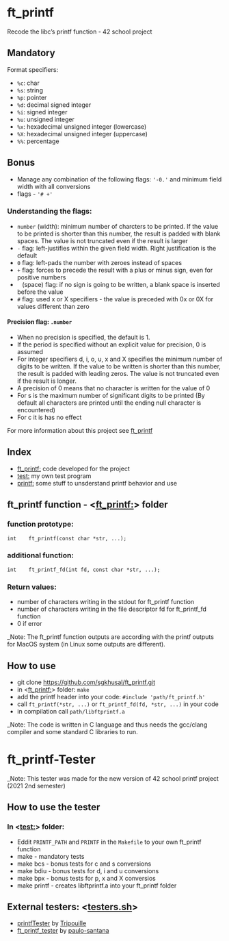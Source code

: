 # ft_printf
Recode the libc’s printf function - 42 school project

## Mandatory
Format specifiers:
- `%c`: char
- `%s`: string
- `%p`: pointer
- `%d`: decimal signed integer
- `%i`: signed integer
- `%u`: unsigned integer
- `%x`: hexadecimal unsigned integer (lowercase)
- `%X`: hexadecimal unsigned integer (uppercase)
- `%%`: percentage

## Bonus
- Manage any combination of the following flags: `'-0.'` and minimum field width with all conversions
- flags - `'# +'`

### Understanding the flags:
- `number` (width): minimum number of charcters to be printed. If the value to be printed is shorter than this number,
the result is padded with blank spaces. The value is not truncated even if the result is larger
- `-` flag: left-justifies within the given field width. Right justification is the default
- `0` flag: left-pads the number with zeroes instead of spaces
- `+` flag: forces to precede the result with a plus or minus sign, even for positive numbers
- ` ` (space) flag: if no sign is going to be written, a blank space is inserted before the value
- `#` flag: used x or X specifiers - the value is preceded with 0x or 0X for values different than zero

#### Precision flag: `.number`
- When no precision is specified, the default is 1.
- If the period is specified without an explicit value for precision, 0 is assumed
- For integer specifiers d, i, o, u, x and X specifies the minimum number of digits to be written. If the value to be written is shorter than this number, the result is padded with leading zeros. The value is not truncated even if the result is longer.
- A precision of 0 means that no character is written for the value of 0
- For s is the maximum number of significant digits to be printed (By default all characters are printed until the ending null character is encountered)
- For c it is has no effect

For more information about this project see [ft_printf](https://github.com/sgkhusal/ft_printf/blob/main/ft_printf.pdf)

## Index

- [ft_printf:](https://github.com/sgkhusal/ft_printf/tree/main/ft_printf) code developed for the project
- [test:](https://github.com/sgkhusal/ft_printf/tree/main/test) my own test program
- [printf:](https://github.com/sgkhusal/ft_printf/tree/main/printf) some stuff to unsderstand printf behavior and use

## ft_printf function - <[ft_printf:](https://github.com/sgkhusal/ft_printf/tree/main/ft_printf)> folder

### function prototype:
`int	ft_printf(const char *str, ...);`

### additional function:
`int	ft_printf_fd(int fd, const char *str, ...);`

### Return values:
- number of characters writing in the stdout for ft_printf function
- number of characters writing in the file descriptor fd for ft_printf_fd function
- 0 if error

_Note: The ft_printf function outputs are according with the printf outputs for MacOS system (in Linux some outputs are different).

## How to use
- git clone https://github.com/sgkhusal/ft_printf.git
- in <[ft_printf:](https://github.com/sgkhusal/ft_printf/tree/main/ft_printf)> folder: `make`
- add the printf header into your code: `#include 'path/ft_printf.h'`
- call `ft_printf(*str, ...)` or `ft_printf_fd(fd, *str, ...)` in your code
- in compilation call `path/libftprintf.a`

_Note: The code is written in C language and thus needs the gcc/clang compiler and some standard C libraries to run.

# ft_printf-Tester
_Note: This tester was made for the new version of 42 school printf project (2021 2nd semester)

## How to use the tester
### In <[test:](https://github.com/sgkhusal/ft_printf/tree/main/test)> folder:
- Eddit `PRINTF_PATH` and `PRINTF` in the `Makefile` to your own ft_printf function
- make - mandatory tests
- make bcs - bonus tests for c and s conversions
- make bdiu - bonus tests for d, i and u conversions
- make bpx - bonus tests for p, x and X conversios
- make printf - creates libftprintf.a into your ft_printf folder

## External testers: <[testers.sh](https://github.com/sgkhusal/ft_printf/blob/main/test/testers.sh)>
- [printfTester](https://github.com/Tripouille/printfTester.git) by [Tripouille](https://github.com/Tripouille)
- [ft_printf_tester](https://github.com/paulo-santana/ft_printf_tester.git) by [paulo-santana](https://github.com/paulo-santana)
